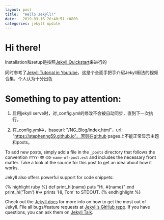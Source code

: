 ```yaml
---
layout: post
title:  "Hello Jekyll!"
date:   2019-03-16 20:40:51 +0800
categories: jekyll update
---
```


# Hi there!
Installation和setup是按照[Jekyll Quickstart][jekyll-quickstart]来进行的

同时参考了[Jekyll Tutorial in Youtube][jekyll-youtube]，这是个全面手把手介绍Jekyll用法的视频合集，个人认为十分出色


# Something to pay attention:
1. 启用jekyll serve时，对_config.yml的修改不会被自动同步，直到下一次执行。

2. 在_config.yml中，baseurl: "/NG_Blog/index.html"，url: "https://stephenng59.github.io"。否则在github pages上不能正常显示主题和posts。

To add new posts, simply add a file in the `_posts` directory that follows the convention `YYYY-MM-DD-name-of-post.ext` and includes the necessary front matter. Take a look at the source for this post to get an idea about how it works.

Jekyll also offers powerful support for code snippets:

{% highlight ruby %}
def print_hi(name)
  puts "Hi, #{name}"
end
print_hi('Tom')
#=> prints 'Hi, Tom' to STDOUT.
{% endhighlight %}

Check out the [Jekyll docs][jekyll-docs] for more info on how to get the most out of Jekyll. File all bugs/feature requests at [Jekyll’s GitHub repo][jekyll-gh]. If you have questions, you can ask them on [Jekyll Talk][jekyll-talk].


[jekyll-quickstart]: https://jekyllrb.com/docs/
[jekyll-youtube]: https://www.youtube.com/watch?v=T1itpPvFWHI&list=PLLAZ4kZ9dFpOPV5C5Ay0pHaa0RJFhcmcB
[jekyll-docs]: https://jekyllrb.com/docs/home
[jekyll-gh]:   https://github.com/jekyll/jekyll
[jekyll-talk]: https://talk.jekyllrb.com/
